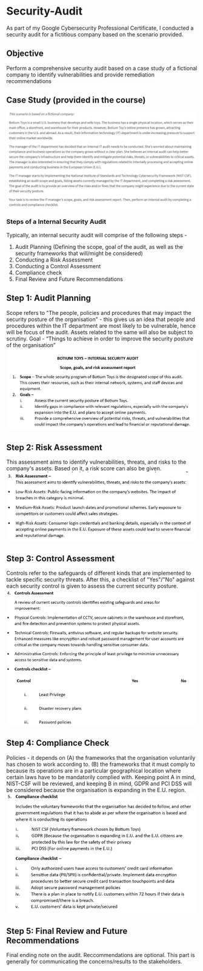# Security-Audit

As part of my Google Cybersecurity Professional Certificate, I conducted a security audit for a fictitious company based on the scenario provided. 
## Objective
Perform a comprehensive security audit based on a case study of a fictional company to identify vulnerabilities and provide remediation recommendations
## Case Study (provided in the course)
![img 0](./sampleCase.jpg)
### Steps of a Internal Security Audit
Typically, an internal security audit will comprise of the following steps - 
1. Audit Planning (Defining the scope, goal of the audit, as well as the security frameworks that will/might be considered)
2. Conducting a Risk Assessment
3. Conducting a Control Assessment
4. Compliance check
5. Final Review and Future Recommendations
## Step 1: Audit Planning
Scope refers to "The people, policies and procedures that may impact the security posture of the organisation" - this gives us an idea that people and procedures within the IT department are most likely to be vulnerable, hence will be focus of the audit. Assets related to the same will also be subject to scrutiny.
Goal - “Things to achieve in order to improve the security posture of the organisation”  
![img 1](./scopeGoals.jpg)
## Step 2: Risk Assessment
This assessment aims to identify vulnerabilities, threats, and risks to the company's assets. Based on it, a risk score can also be given. 
![img 2](./riskAssessment.jpg)
## Step 3: Control Assessment
Controls refer to the safeguards of different kinds that are implemented to tackle specific security threats. After this, a checklist of "Yes"/"No" against each security control is given to assess the current security posture.
![img 3](./controlAssessment.jpg)
## Step 4: Compliance Check
Policies - it depends on (A) the frameworks that the organisation voluntarily has chosen to work according to. (B) the frameworks that it must comply to because its operations are in a particular geographical location where certain laws have to be mandatorily complied with. Keeping point A in mind, NIST-CSF will be reviewed, and keeping B in mind, GDPR and PCI DSS will be considered because the organisation is expanding in the E.U. region.
![img 4](./compliance.jpg)
## Step 5: Final Review and Future Recommendations
Final ending note on the audit. Reccommendations are optional. This part is generally for communicating the concerns/results to the stakeholders.
